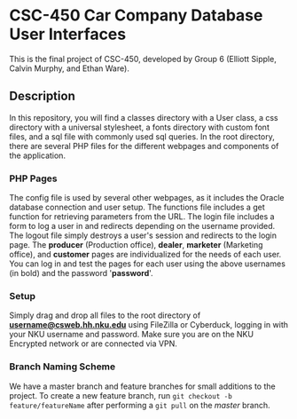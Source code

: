 # CSC-450 Car Company Database User Interfaces

This is the final project of CSC-450, developed by Group 6 (Elliott Sipple, Calvin Murphy, and Ethan Ware).

## Description

In this repository, you will find a classes directory with a User class, a css directory with a universal stylesheet, a fonts
directory with custom font files, and a sql file with commonly used sql queries. In the root directory, there are several PHP
files for the different webpages and components of the application.

### PHP Pages

The config file is used by several other webpages, as it includes the Oracle database connection and user setup. The functions file includes a get function for retrieving parameters from the URL. The login file includes a form to log a user in and redirects depending on the username provided. The logout file simply destroys a user's session and redirects to the login page. The __producer__ (Production office), __dealer__, __marketer__ (Marketing office), and __customer__ pages are individualized for the needs of each user. You can log in and test the pages for each user using the above usernames (in bold) and the password '**password**'.

### Setup

Simply drag and drop all files to the root directory of __**username@csweb.hh.nku.edu**__ using FileZilla or Cyberduck, logging in with your NKU username and password. Make sure you are on the NKU Encrypted network or are connected via VPN.

### Branch Naming Scheme

We have a master branch and feature branches for small additions to the project. To create a new feature branch, run `git checkout -b feature/featureName` after performing a `git pull` on the *master* branch.